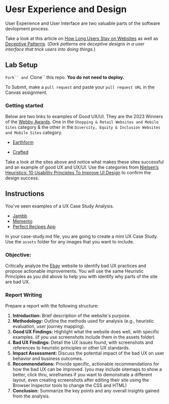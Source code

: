 # Uesr Experience and Design

User Experience and User Interface are two valuable parts of the software devlopment process.

Take a look at this article on [How Long Users Stay on Websites](https://www.nngroup.com/articles/how-long-do-users-stay-on-web-pages/) as well as [Deceptive Patterns](https://darkpatterns.org/). (_Dark patterns are deceptive designs in a user interface that trick users into doing things._)

## Lab Setup

` Fork`` and  `Clone`` this repo. **You do not need to deploy.**

To Submit, make a `pull request` and paste your `pull request URL` in the Canvas assignment.

### Getting started

Below are two links to examples of Good UX/UI. They are the 2023 Winners of the [Webby Awards](https://www.webbyawards.com/). One in the `Shopping & Retail Websites and Mobile Sites` category & the other in the `Diversity, Equity & Inclusion Websites and Mobile Sites` category.

- [Earthform](https://basement.studio/)

- [Crafted](https://experiencecrafted.com/)

Take a look at the sites above and notice what makes these sites successful and an example of good UX and UX/UI. Use the categories from [Nielsen’s Heuristics: 10 Usability Principles To Improve UI Design](https://aelaschool.com/en/interactiondesign/10-usability-heuristics-ui-design/) to confirm the design success.

## Instructions

You've seen examples of a UX Case Study Analysis.

- [Jambb](https://www.finna.wang/jambb)
- [Memento](https://mahsakeyhani.com/memento.html)
- [Perfect Recipes App](https://blog.tubikstudio.com/case-study-recipes-app-ux-design/)

In your case-study.md file, you are going to create a mini UX Case Study.
Use the `assets` folder for any images that you want to include.

### Objective:

Critically analyze the [Ebay](https://www.ebay.com/) website to identify bad UX practices and propose actionable improvements. You will use the same Heuristic Principles as you did above to help you with identify why parts of the site are bad UX.

### Report Writing

Prepare a report with the following structure:

1. **Introduction:** Brief description of the website's purpose.
1. **Methodology:** Outline the methods used for analysis (e.g., heuristic evaluation, user journey mapping).
1. **Good UX Findings:** Highlight what the website does well, with specific examples. (if you use screenshots include them in the assets folder)
1. **Bad UX Findings:** Detail the UX issues found, with screenshots and references to heuristic principles or other UX standards.
1. **Impact Assessment:** Discuss the potential impact of the bad UX on user behavior and business outcomes.
1. **Recommendations:** Provide specific, actionable recommendations for how the bad UX can be improved. (you may include sitemaps to show a better, click thru, wireframes if you want to demonstrate a different layout, even creating screenshots after editing their site using the Browser Inspector tools to change the CSS and HTML)
1. **Conclusion:** Summarize the key points and any overall insights gained from the analysis.
